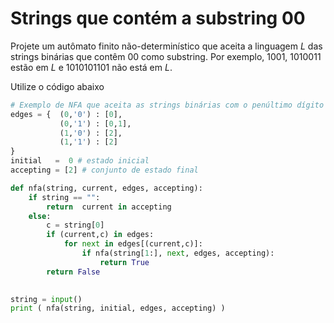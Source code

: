 # Strings que contém a substring 00 
Projete um autômato finito não-determinístico que aceita a linguagem *L* das strings binárias que contêm 00 como substring. Por exemplo, 1001, 1010011 estão em *L* e 1010101101 não está em *L*.

Utilize o código abaixo
```Python
# Exemplo de NFA que aceita as strings binárias com o penúltimo dígito igual a 1
edges = {  (0,'0') : [0],
           (0,'1') : [0,1],
           (1,'0') : [2],
           (1,'1') : [2] 
}
initial   =  0 # estado inicial
accepting = [2] # conjunto de estado final

def nfa(string, current, edges, accepting): 
    if string == "":
        return  current in accepting        
    else:
        c = string[0]
        if (current,c) in edges:
            for next in edges[(current,c)]:
                if nfa(string[1:], next, edges, accepting):
                    return True
        return False
        

string = input()
print ( nfa(string, initial, edges, accepting) )

```
